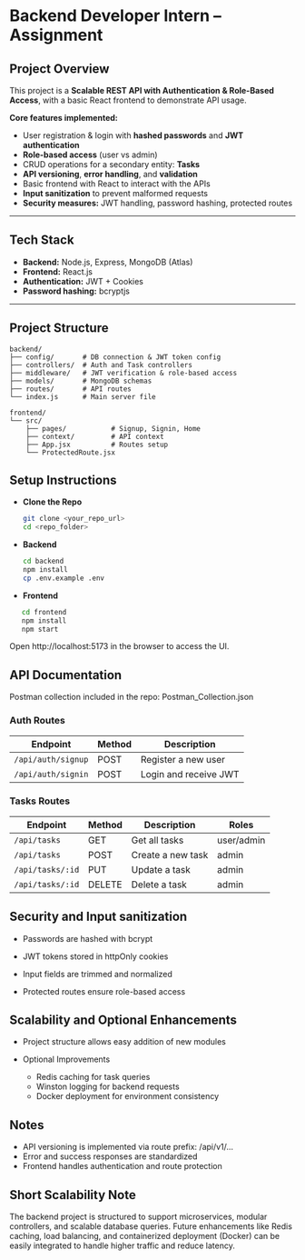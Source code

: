 
# Backend Developer Intern – Assignment

## Project Overview
This project is a **Scalable REST API with Authentication & Role-Based Access**, with a basic React frontend to demonstrate API usage.

**Core features implemented:**
- User registration & login with **hashed passwords** and **JWT authentication**  
- **Role-based access** (user vs admin)  
- CRUD operations for a secondary entity: **Tasks**  
- **API versioning**, **error handling**, and **validation**  
- Basic frontend with React to interact with the APIs  
- **Input sanitization** to prevent malformed requests  
- **Security measures:** JWT handling, password hashing, protected routes  

---

## Tech Stack
- **Backend:** Node.js, Express, MongoDB (Atlas)  
- **Frontend:** React.js  
- **Authentication:** JWT + Cookies  
- **Password hashing:** bcryptjs  

---

## Project Structure
```text
backend/
├── config/       # DB connection & JWT token config
├── controllers/  # Auth and Task controllers
├── middleware/   # JWT verification & role-based access
├── models/       # MongoDB schemas
├── routes/       # API routes
└── index.js      # Main server file

frontend/
└── src/
    ├── pages/           # Signup, Signin, Home
    ├── context/         # API context
    ├── App.jsx          # Routes setup
    └── ProtectedRoute.jsx
```
## Setup Instructions

- **Clone the Repo**
   ```bash
   git clone <your_repo_url>
   cd <repo_folder>
- **Backend**
   ```bash
   cd backend
   npm install
   cp .env.example .env
   ```
- **Frontend**
```bash
   cd frontend
   npm install
   npm start
```

Open http://localhost:5173 in the browser to access the UI.

## API Documentation

Postman collection included in the repo: Postman_Collection.json

### Auth Routes

| Endpoint           | Method | Description           |
| ------------------ | ------ | --------------------- |
| `/api/auth/signup` | POST   | Register a new user   |
| `/api/auth/signin` | POST   | Login and receive JWT |

### Tasks Routes

| Endpoint         | Method | Description       | Roles      |
| ---------------- | ------ | ----------------- | ---------- |
| `/api/tasks`     | GET    | Get all tasks     | user/admin |
| `/api/tasks`     | POST   | Create a new task | admin      |
| `/api/tasks/:id` | PUT    | Update a task     | admin      |
| `/api/tasks/:id` | DELETE | Delete a task     | admin      |

## Security and Input sanitization

- Passwords are hashed with bcrypt

- JWT tokens stored in httpOnly cookies

- Input fields are trimmed and normalized

- Protected routes ensure role-based access

## Scalability and Optional Enhancements

- Project structure allows easy addition of new modules

- Optional Improvements
  - Redis caching for task queries
  - Winston logging for backend requests
  - Docker deployment for environment consistency

## Notes
 - API versioning is implemented via route prefix: /api/v1/...
 - Error and success responses are standardized
 - Frontend handles authentication and route protection

## Short Scalability Note
 
 The backend project is structured to support microservices, modular controllers, and scalable database queries.
Future enhancements like Redis caching, load balancing, and containerized deployment (Docker) can be easily integrated to handle higher traffic and reduce latency.




